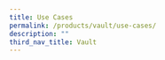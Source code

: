 ```yaml
---
title: Use Cases
permalink: /products/vault/use-cases/
description: ""
third_nav_title: Vault
---
```




